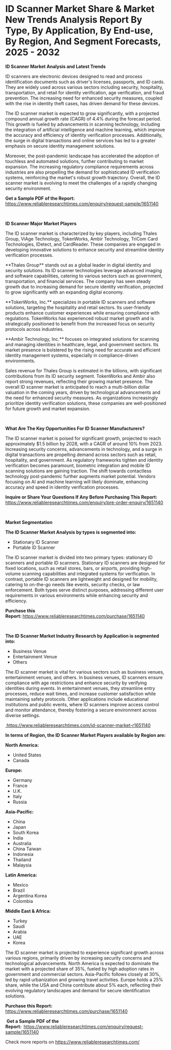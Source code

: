 <p><h1>ID Scanner Market Share & Market New Trends Analysis Report By Type, By Application, By End-use, By Region, And Segment Forecasts, 2025 - 2032</h1></p><p><strong>ID Scanner Market Analysis and Latest Trends</strong></p>
<p><p>ID scanners are electronic devices designed to read and process identification documents such as driver's licenses, passports, and ID cards. They are widely used across various sectors including security, hospitality, transportation, and retail for identity verification, age verification, and fraud prevention. The increasing need for enhanced security measures, coupled with the rise in identity theft cases, has driven demand for these devices.</p><p>The ID scanner market is expected to grow significantly, with a projected compound annual growth rate (CAGR) of 4.4% during the forecast period. This growth is fueled by advancements in scanning technology, including the integration of artificial intelligence and machine learning, which improve the accuracy and efficiency of identity verification processes. Additionally, the surge in digital transactions and online services has led to a greater emphasis on secure identity management solutions. </p><p>Moreover, the post-pandemic landscape has accelerated the adoption of touchless and automated solutions, further contributing to market expansion. The increasing regulatory compliance requirements across industries are also propelling the demand for sophisticated ID verification systems, reinforcing the market's robust growth trajectory. Overall, the ID scanner market is evolving to meet the challenges of a rapidly changing security environment.</p></p>
<p><strong>Get a Sample PDF of the Report:&nbsp;</strong> <a href="https://www.reliableresearchtimes.com/enquiry/request-sample/1651140?utm_campaign=3190&utm_medium=2&utm_source=Github&utm_content=ia&utm_term=08042025&utm_id=id-scanner">https://www.reliableresearchtimes.com/enquiry/request-sample/1651140</a></p>
<p>&nbsp;</p>
<p><strong>ID Scanner Major Market Players</strong></p>
<p><p>The ID scanner market is characterized by key players, including Thales Group, ViAge Technology, TokenWorks, Ambir Technology, TriCom Card Technologies, IDetect, and CardReader. These companies are engaged in developing innovative solutions to enhance security and streamline identity verification processes.</p><p>**Thales Group** stands out as a global leader in digital identity and security solutions. Its ID scanner technologies leverage advanced imaging and software capabilities, catering to various sectors such as government, transportation, and financial services. The company has seen steady growth due to increasing demand for secure identity verification, projected to grow significantly with an expanding digital economy.</p><p>**TokenWorks, Inc.** specializes in portable ID scanners and software solutions, targeting the hospitality and retail sectors. Its user-friendly products enhance customer experiences while ensuring compliance with regulations. TokenWorks has experienced robust market growth and is strategically positioned to benefit from the increased focus on security protocols across industries.</p><p>**Ambir Technology, Inc.** focuses on integrated solutions for scanning and managing identities in healthcare, legal, and government sectors. Its market presence is bolstered by the rising need for accurate and efficient identity management systems, especially in compliance-driven environments.</p><p>Sales revenue for Thales Group is estimated in the billions, with significant contributions from its ID security segment. TokenWorks and Ambir also report strong revenues, reflecting their growing market presence. The overall ID scanner market is anticipated to reach a multi-billion dollar valuation in the coming years, driven by technological advancements and the need for enhanced security measures. As organizations increasingly prioritize identity verification solutions, these companies are well-positioned for future growth and market expansion.</p></p>
<p>&nbsp;</p>
<p><strong>What Are The Key Opportunities For ID Scanner Manufacturers?</strong></p>
<p><p>The ID scanner market is poised for significant growth, projected to reach approximately $1.5 billion by 2028, with a CAGR of around 10% from 2023. Increasing security concerns, advancements in technology, and a surge in digital transactions are propelling demand across sectors such as retail, hospitality, and government. As regulatory frameworks tighten and identity verification becomes paramount, biometric integration and mobile ID scanning solutions are gaining traction. The shift towards contactless technology post-pandemic further augments market potential. Vendors focusing on AI and machine learning will likely dominate, enhancing accuracy and speed in identity verification processes.</p></p>
<p><strong>Inquire or Share Your Questions If Any Before Purchasing This Report:</strong> <a href="https://www.reliableresearchtimes.com/enquiry/pre-order-enquiry/1651140?utm_campaign=3190&utm_medium=2&utm_source=Github&utm_content=ia&utm_term=08042025&utm_id=id-scanner">https://www.reliableresearchtimes.com/enquiry/pre-order-enquiry/1651140</a></p>
<p>&nbsp;</p>
<p><strong>Market Segmentation</strong></p>
<p><strong>The ID Scanner Market Analysis by types is segmented into:</strong></p>
<p><ul><li>Stationary ID Scanner</li><li>Portable ID Scanner</li></ul></p>
<p><p>The ID scanner market is divided into two primary types: stationary ID scanners and portable ID scanners. Stationary ID scanners are designed for fixed locations, such as retail stores, bars, or airports, providing high-volume scanning capabilities and integrated systems for verification. In contrast, portable ID scanners are lightweight and designed for mobility, catering to on-the-go needs like events, security checks, or law enforcement. Both types serve distinct purposes, addressing different user requirements in various environments while enhancing security and efficiency.</p></p>
<p><strong>Purchase this Report:&nbsp;</strong><a href="https://www.reliableresearchtimes.com/purchase/1651140?utm_campaign=3190&utm_medium=2&utm_source=Github&utm_content=ia&utm_term=08042025&utm_id=id-scanner">https://www.reliableresearchtimes.com/purchase/1651140</a></p>
<p>&nbsp;</p>
<p><strong>The ID Scanner Market Industry Research by Application is segmented into:</strong></p>
<p><ul><li>Business Venue</li><li>Entertainment Venue</li><li>Others</li></ul></p>
<p><p>The ID scanner market is vital for various sectors such as business venues, entertainment venues, and others. In business venues, ID scanners ensure compliance with age restrictions and enhance security by verifying identities during events. In entertainment venues, they streamline entry processes, reduce wait times, and increase customer satisfaction while maintaining safety protocols. Other applications include educational institutions and public events, where ID scanners improve access control and monitor attendance, thereby fostering a secure environment across diverse settings.</p></p>
<p><a href="https://www.reliableresearchtimes.com/id-scanner-market-r1651140?utm_campaign=3190&utm_medium=2&utm_source=Github&utm_content=ia&utm_term=08042025&utm_id=id-scanner">&nbsp;https://www.reliableresearchtimes.com/id-scanner-market-r1651140</a></p>
<p><strong>In terms of Region, the ID Scanner Market Players available by Region are:</strong></p>
<p>
    <p> <strong> North America: </strong>
        <ul>
            <li>United States</li>
            <li>Canada</li>
        </ul>
        </p> 
    <p> <strong> Europe: </strong>
        <ul>
            <li>Germany</li>
            <li>France</li>
            <li>U.K.</li>
            <li>Italy</li>
            <li>Russia</li>
        </ul>
        </p> 
    <p> <strong> Asia-Pacific: </strong>
        <ul>
            <li>China</li>
            <li>Japan</li>
            <li>South Korea</li>
            <li>India</li>
            <li>Australia</li>
            <li>China Taiwan</li>
            <li>Indonesia</li>
            <li>Thailand</li>
            <li>Malaysia</li>
        </ul>
        </p> 
    <p> <strong> Latin America: </strong>
        <ul>
            <li>Mexico</li>
            <li>Brazil</li>
            <li>Argentina Korea</li>
            <li>Colombia</li>
        </ul>
        </p> 
    <p> <strong> Middle East & Africa: </strong>
        <ul>
            <li>Turkey</li>
            <li>Saudi</li>
            <li>Arabia</li>
            <li>UAE</li>
            <li>Korea</li>
        </ul>
    </p>
    </p>
<p><p>The ID scanner market is projected to experience significant growth across various regions, primarily driven by increasing security concerns and technological advancements. North America is expected to dominate the market with a projected share of 35%, fueled by high adoption rates in government and commercial sectors. Asia-Pacific follows closely at 30%, led by rapid urbanization and growing travel activities. Europe holds a 25% share, while the USA and China contribute about 5% each, reflecting their evolving regulatory landscapes and demand for secure identification solutions.</p></p>
<p><strong>Purchase this Report: </strong><a href="https://www.reliableresearchtimes.com/purchase/1651140?utm_campaign=3190&utm_medium=2&utm_source=Github&utm_content=ia&utm_term=08042025&utm_id=id-scanner">https://www.reliableresearchtimes.com/purchase/1651140</a></p>
<p>&nbsp;<strong>Get a Sample PDF of the Report:&nbsp;&nbsp;</strong><a href="https://www.reliableresearchtimes.com/enquiry/request-sample/1651140?utm_campaign=3190&utm_medium=2&utm_source=Github&utm_content=ia&utm_term=08042025&utm_id=id-scanner">https://www.reliableresearchtimes.com/enquiry/request-sample/1651140</a></p>
<p><strong></strong></p>
<p>Check more reports on <a href="https://www.reliableresearchtimes.com/?utm_campaign=3190&utm_medium=2&utm_source=Github&utm_content=ia&utm_term=08042025&utm_id=id-scanner">https://www.reliableresearchtimes.com/</a></p>